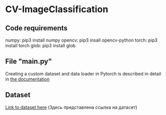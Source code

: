 # CV-ImageClassification

## Code requirements
numpy: pip3 install numpy
opencv: pip3 insall opencv-python
torch: pip3 install torch
glob: pip3 install glob

## File "main.py"
Creating a custom dataset and data loader in Pytorch is described in detail in [the documentation](https://pytorch.org/tutorials/beginner/basics/data_tutorial.html)

## Dataset
[Link to dataset here](https://drive.google.com/drive/folders/1fkSZmSQo_W6Jz3Jb5R0bWwQKKH1Pn2x0?usp=sharing) (Здесь представлена ссылка на датасет)
